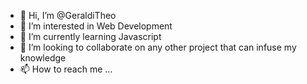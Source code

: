 - 👋 Hi, I’m @GeraldiTheo
- 👀 I’m interested in Web Development
- 🌱 I’m currently learning Javascript
- 💞️ I’m looking to collaborate on any other project that can infuse my knowledge
- 📫 How to reach me ...

<!---
GeraldiTheo/GeraldiTheo is a ✨ special ✨ repository because its `README.md` (this file) appears on your GitHub profile.
You can click the Preview link to take a look at your changes.
--->

